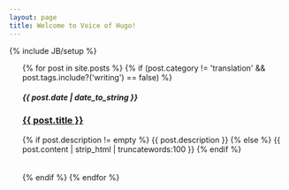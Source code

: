 ```yaml
---
layout: page
title: Welcome to Voice of Hugo!
---
```

{% include JB/setup %}
<ul class="posts">
  {% for post in site.posts %}
 	{% if (post.category != 'translation' && post.tags.include?('writing') == false) %}
    	<span><h5><b>{{ post.date | date_to_string }}</b></h5></span>
    	<span><a href="{{ BASE_PATH }}{{ post.url }}"><h3> <b> {{ post.title }} </b></h3></a></span>
   		<div class="post-content-truncate">
  			{% if post.description != empty %}
  	  		{{ post.description }}
  			{% else %}
    			{{ post.content | strip_html | truncatewords:100 }}
  			{% endif %}
		</div>
		<br /> <br />
    {% endif %}
  {% endfor %}
</ul>
